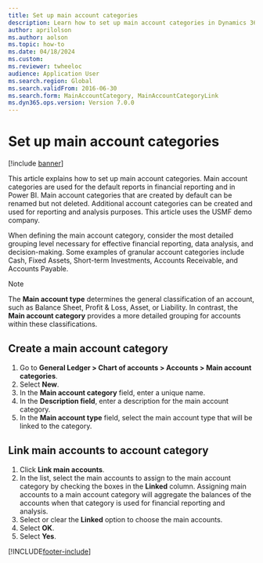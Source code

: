 ```yaml
--- 
title: Set up main account categories
description: Learn how to set up main account categories in Dynamics 365 Finance, including outlines on creating a main account category and link main accounts. 
author: aprilolson
ms.author: aolson
ms.topic: how-to
ms.date: 04/18/2024
ms.custom:
ms.reviewer: twheeloc   
audience: Application User 
ms.search.region: Global
ms.search.validFrom: 2016-06-30
ms.search.form: MainAccountCategory, MainAccountCategoryLink
ms.dyn365.ops.version: Version 7.0.0 
---
```


# Set up main account categories

[!include [banner](../../includes/banner.md)]

This article explains how to set up main account categories. Main account categories are used for the default reports in financial reporting and in Power BI. Main account categories that are created by default can be renamed but not deleted. Additional account categories can be created and used for reporting and analysis purposes. This article uses the USMF demo company.

When defining the main account category, consider the most detailed grouping level necessary for effective financial reporting, data analysis, and decision-making. Some examples of granular account categories include Cash, Fixed Assets, Short-term Investments, Accounts Receivable, and Accounts Payable.

>[!NOTE] 
>The **Main account type** determines the general classification of an account, such as Balance Sheet, Profit & Loss, Asset, or Liability. In contrast, the **Main account category** provides a more detailed grouping for accounts within these classifications.

## Create a main account category
1. Go to **General Ledger > Chart of accounts > Accounts > Main account categories**.
2. Select **New**.
3. In the **Main account category** field, enter a unique name.
4. In the **Description field**, enter a description for the main account category.
5. In the **Main account type** field, select the main account type that will be linked to the category.

## Link main accounts to account category
1. Click **Link main accounts**.
2. In the list, select the main accounts to assign to the main account category by checking the boxes in the **Linked** column. Assigning main accounts to a main account category will aggregate the balances of the accounts when that category is used for financial reporting and analysis.  
3. Select or clear the **Linked** option to choose the main accounts.
4. Select **OK**.
5. Select **Yes**.


[!INCLUDE[footer-include](../../../includes/footer-banner.md)]
